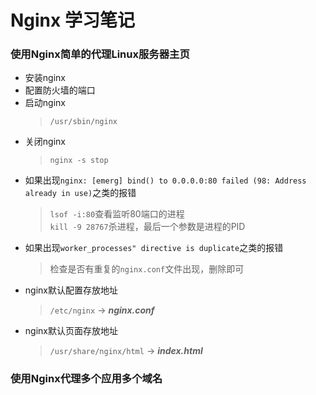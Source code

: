 # Nginx 学习笔记

### 使用Nginx简单的代理Linux服务器主页
+ 安装nginx
+ 配置防火墙的端口
+ 启动nginx
	> `/usr/sbin/nginx`  
+ 关闭nginx
	> `nginx -s stop`  
+ 如果出现`nginx: [emerg] bind() to 0.0.0.0:80 failed (98: Address already in use)`之类的报错
	> `lsof -i:80`查看监听80端口的进程  
	> `kill -9 28767`杀进程，最后一个参数是进程的PID  
+ 如果出现`worker_processes" directive is duplicate`之类的报错
	> 检查是否有重复的`nginx.conf`文件出现，删除即可
+ nginx默认配置存放地址
	> `/etc/nginx` -> ***nginx.conf***  
+ nginx默认页面存放地址
	> `/usr/share/nginx/html` -> ***index.html***  

### 使用Nginx代理多个应用多个域名
